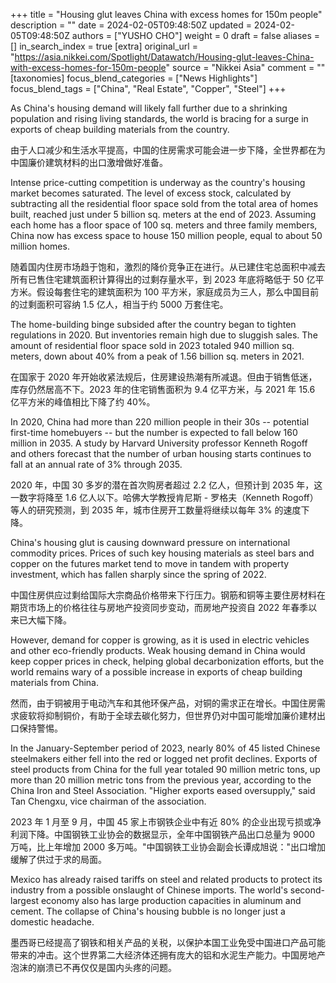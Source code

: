+++
title = "Housing glut leaves China with excess homes for 150m people"
description = ""
date = 2024-02-05T09:48:50Z
updated = 2024-02-05T09:48:50Z
authors = ["YUSHO CHO"]
weight = 0
draft = false
aliases = []
in_search_index = true
[extra]
original_url = "https://asia.nikkei.com/Spotlight/Datawatch/Housing-glut-leaves-China-with-excess-homes-for-150m-people"
source = "Nikkei Asia"
comment = ""
[taxonomies]
focus_blend_categories = ["News Highlights"]
focus_blend_tags = ["China", "Real Estate", "Copper", "Steel"]
+++

As China's housing demand will likely fall further due to a shrinking population and rising living standards, the world is bracing for a surge in exports of cheap building materials from the country.

由于人口减少和生活水平提高，中国的住房需求可能会进一步下降，全世界都在为中国廉价建筑材料的出口激增做好准备。

Intense price-cutting competition is underway as the country's housing market becomes saturated. The level of excess stock, calculated by subtracting all the residential floor space sold from the total area of homes built, reached just under 5 billion sq. meters at the end of 2023. Assuming each home has a floor space of 100 sq. meters and three family members, China now has excess space to house 150 million people, equal to about 50 million homes.

随着国内住房市场趋于饱和，激烈的降价竞争正在进行。从已建住宅总面积中减去所有已售住宅建筑面积计算得出的过剩存量水平，到 2023 年底将略低于 50 亿平方米。假设每套住宅的建筑面积为 100 平方米，家庭成员为三人，那么中国目前的过剩面积可容纳 1.5 亿人，相当于约 5000 万套住宅。

The home-building binge subsided after the country began to tighten regulations in 2020. But inventories remain high due to sluggish sales. The amount of residential floor space sold in 2023 totaled 940 million sq. meters, down about 40% from a peak of 1.56 billion sq. meters in 2021.

在国家于 2020 年开始收紧法规后，住房建设热潮有所减退。但由于销售低迷，库存仍然居高不下。2023 年的住宅销售面积为 9.4 亿平方米，与 2021 年 15.6 亿平方米的峰值相比下降了约 40%。

In 2020, China had more than 220 million people in their 30s -- potential first-time homebuyers -- but the number is expected to fall below 160 million in 2035. A study by Harvard University professor Kenneth Rogoff and others forecast that the number of urban housing starts continues to fall at an annual rate of 3% through 2035.

2020 年，中国 30 多岁的潜在首次购房者超过 2.2 亿人，但预计到 2035 年，这一数字将降至 1.6 亿人以下。哈佛大学教授肯尼斯 - 罗格夫（Kenneth Rogoff）等人的研究预测，到 2035 年，城市住房开工数量将继续以每年 3% 的速度下降。

China's housing glut is causing downward pressure on international commodity prices. Prices of such key housing materials as steel bars and copper on the futures market tend to move in tandem with property investment, which has fallen sharply since the spring of 2022.

中国住房供应过剩给国际大宗商品价格带来下行压力。钢筋和铜等主要住房材料在期货市场上的价格往往与房地产投资同步变动，而房地产投资自 2022 年春季以来已大幅下降。

However, demand for copper is growing, as it is used in electric vehicles and other eco-friendly products. Weak housing demand in China would keep copper prices in check, helping global decarbonization efforts, but the world remains wary of a possible increase in exports of cheap building materials from China.

然而，由于铜被用于电动汽车和其他环保产品，对铜的需求正在增长。中国住房需求疲软将抑制铜价，有助于全球去碳化努力，但世界仍对中国可能增加廉价建材出口保持警惕。

In the January-September period of 2023, nearly 80% of 45 listed Chinese steelmakers either fell into the red or logged net profit declines. Exports of steel products from China for the full year totaled 90 million metric tons, up more than 20 million metric tons from the previous year, according to the China Iron and Steel Association. "Higher exports eased oversupply," said Tan Chengxu, vice chairman of the association.

2023 年 1 月至 9 月，中国 45 家上市钢铁企业中有近 80% 的企业出现亏损或净利润下降。中国钢铁工业协会的数据显示，全年中国钢铁产品出口总量为 9000 万吨，比上年增加 2000 多万吨。"中国钢铁工业协会副会长谭成旭说："出口增加缓解了供过于求的局面。

Mexico has already raised tariffs on steel and related products to protect its industry from a possible onslaught of Chinese imports. The world's second-largest economy also has large production capacities in aluminum and cement. The collapse of China's housing bubble is no longer just a domestic headache.

墨西哥已经提高了钢铁和相关产品的关税，以保护本国工业免受中国进口产品可能带来的冲击。这个世界第二大经济体还拥有庞大的铝和水泥生产能力。中国房地产泡沫的崩溃已不再仅仅是国内头疼的问题。
